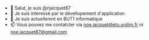 - 👋 Salut, je suis @njacquet87
- 👀 Je suis interessé par le dévellopement d'application
- 🌱 Je suis actuellemnt en BUT1 informatique  
- 📫 Vous pouvez me contatcter via noe.jacquet@etu.unilim.fr or noe.jacquet87@gmail.com

<!---
njacquet87/njacquet87 is a ✨ special ✨ repository because its `README.md` (this file) appears on your GitHub profile.
You can click the Preview link to take a look at your changes.
--->
